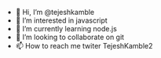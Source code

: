 - 👋 Hi, I’m @tejeshkamble
- 👀 I’m interested in javascript
- 🌱 I’m currently learning node.js
- 💞️ I’m looking to collaborate on git
- 📫 How to reach me twiter TejeshKamble2

<!---
tejeshkamble/tejeshkamble is a ✨ special ✨ repository because its `README.md` (this file) appears on your GitHub profile.
You can click the Preview link to take a look at your changes.
--->
